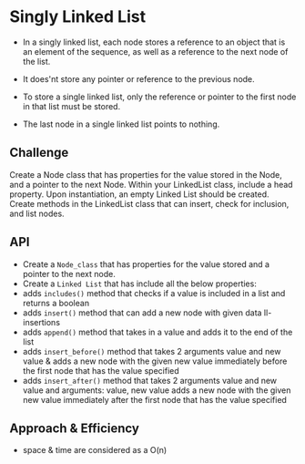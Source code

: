 # Singly Linked List
- In a singly linked list, each node stores a reference to an object that is an element of the sequence, as well as a reference to the next node of the list. 
- It does'nt store any pointer or reference to the previous node. 

- To store a single linked list, only the reference or pointer to the first node in that list must be stored. 
- The last node in a single linked list points to nothing.

## Challenge
Create a Node class that has properties for the value stored in the Node, and a pointer to the next Node. Within your LinkedList class, include a head property. Upon instantiation, an empty Linked List should be created. Create methods in the LinkedList class that can insert, check for inclusion, and list nodes.

## API
- Create a `Node_class` that has properties for the value stored and a pointer to the next node.
- Create a `Linked List` that has include all the below properties:
- adds `includes()` method that checks if a value is included in a list and returns a boolean
- adds `insert()` method that can add a new node with given data
ll-insertions
- adds `append()` method that takes in a value and adds it to the end of the list
- adds `insert_before()` method that takes 2 arguments value and new value & adds a new node with the given new value immediately before the first node that has the value specified
- adds `insert_after()` method that takes 2 arguments value and new value and 
arguments: value, new value adds a new node with the given new value immediately after the first node that has the value specified

## Approach & Efficiency
- space & time are considered as a O(n)


